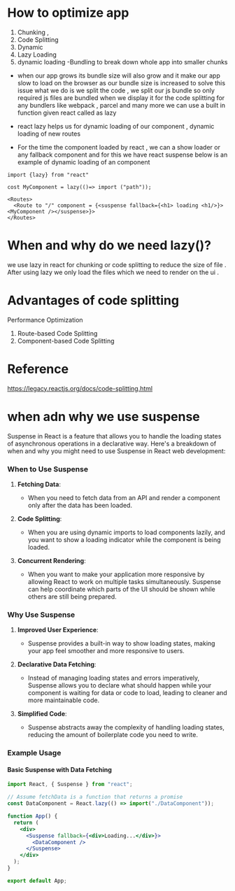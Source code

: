 # How to optimize app

1. Chunking ,
2. Code Splitting
3. Dynamic
4. Lazy Loading
5. dynamic loading
   -Bundling to break down whole app into smaller chunks

- when our app grows its bundle size will also grow and it make our app slow to load on the browser as our bundle size is increased to solve this issue what we do is we split the code , we split our js bundle so only required js files are bundled when we display it
  for the code splitting for any bundlers like webpack , parcel and many more we can use a
  built in function given react called as lazy

- react lazy helps us for dynamic loading of our component , dynamic loading of new routes
- For the time the component loaded by react , we can a show loader or any fallback component and
  for this we have react suspense below is an example of dynamic loading of an component

```
import {lazy} from "react"

cost MyComponent = lazy(()=> import ("path"));

<Routes>
  <Route to "/" component = {<suspense fallback={<h1> loading <h1/>}> <MyComponent /></suspense>}>
</Routes>

```

# When and why do we need lazy()?

we use lazy in react for chunking or code splitting to reduce the size of file . After using
lazy we only load the files which we need to render on the ui .

# Advantages of code splitting

Performance Optimization

1. Route-based Code Splitting
2. Component-based Code Splitting

# Reference

https://legacy.reactjs.org/docs/code-splitting.html

# when adn why we use suspense

Suspense in React is a feature that allows you to handle the loading states of asynchronous operations in a declarative way. Here's a breakdown of when and why you might need to use Suspense in React web development:

### When to Use Suspense

1. **Fetching Data**:
   - When you need to fetch data from an API and render a component only after the data has been loaded.
2. **Code Splitting**:

   - When you are using dynamic imports to load components lazily, and you want to show a loading indicator while the component is being loaded.

3. **Concurrent Rendering**:
   - When you want to make your application more responsive by allowing React to work on multiple tasks simultaneously. Suspense can help coordinate which parts of the UI should be shown while others are still being prepared.

### Why Use Suspense

1. **Improved User Experience**:
   - Suspense provides a built-in way to show loading states, making your app feel smoother and more responsive to users.
2. **Declarative Data Fetching**:

   - Instead of managing loading states and errors imperatively, Suspense allows you to declare what should happen while your component is waiting for data or code to load, leading to cleaner and more maintainable code.

3. **Simplified Code**:
   - Suspense abstracts away the complexity of handling loading states, reducing the amount of boilerplate code you need to write.

### Example Usage

#### Basic Suspense with Data Fetching

```jsx
import React, { Suspense } from "react";

// Assume fetchData is a function that returns a promise
const DataComponent = React.lazy(() => import("./DataComponent"));

function App() {
  return (
    <div>
      <Suspense fallback={<div>Loading...</div>}>
        <DataComponent />
      </Suspense>
    </div>
  );
}

export default App;
```
